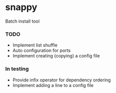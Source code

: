 snappy
======

Batch install tool

### TODO
* Implement list shuffle
* Auto configuration for ports
* Implement creating (copying) a config file

### In testing
* Provide infix operator for dependency ordering
* Implement adding a line to a config file
